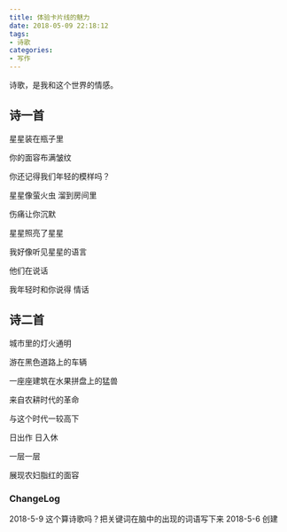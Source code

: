 ```yaml
---
title: 体验卡片线的魅力
date: 2018-05-09 22:18:12
tags:
- 诗歌
categories:
- 写作
---
```

诗歌，是我和这个世界的情感。
<!-- more -->
## 诗一首
星星装在瓶子里
 
你的面容布满皱纹
 
你还记得我们年轻的模样吗？
 
星星像萤火虫 溜到房间里

伤痛让你沉默

星星照亮了星星 

我好像听见星星的语言

他们在说话

我年轻时和你说得 情话

## 诗二首
城市里的灯火通明 

游在黑色道路上的车辆 

一座座建筑在水果拼盘上的猛兽 

来自农耕时代的革命 

与这个时代一较高下 

日出作 日入休 

一层一层 

展现农妇脂红的面容
### ChangeLog
2018-5-9 这个算诗歌吗？把关键词在脑中的出现的词语写下来
2018-5-6 创建
